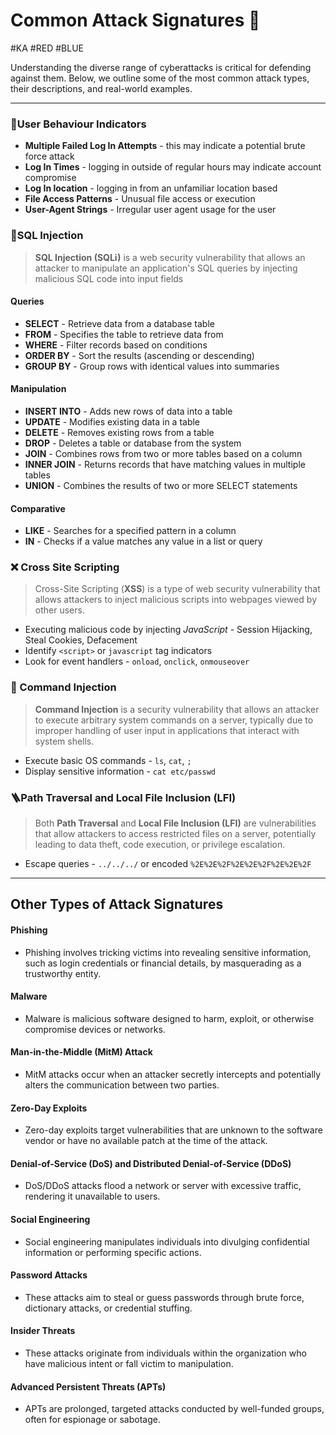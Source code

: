 # Common Attack Signatures 🚨
#KA #RED #BLUE 

Understanding the diverse range of cyberattacks is critical for defending against them. Below, we outline some of the most common attack types, their descriptions, and real-world examples.

---

### 🤵User Behaviour Indicators
- **Multiple Failed Log In Attempts** - this may indicate a potential brute force attack
- **Log In Times** - logging in outside of regular hours may indicate account compromise
- **Log In location** - logging in from an unfamiliar location based
- **File Access Patterns** - Unusual file access or execution
- **User-Agent Strings** - Irregular user agent usage for the user 

### 💉SQL Injection
> **SQL Injection (SQLi)** is a web security vulnerability that allows an attacker to manipulate an application's SQL queries by injecting malicious SQL code into input fields

#### Queries 
- **SELECT** - Retrieve data from a database table
- **FROM** - Specifies the table to retrieve data from
- **WHERE** - Filter records based on conditions
- **ORDER BY** - Sort the results (ascending or descending)
- **GROUP BY** - Group rows with identical values into summaries 

#### Manipulation
- **INSERT INTO** - Adds new rows of data into a table
- **UPDATE** - Modifies existing data in a table
- **DELETE** - Removes existing rows from a table
- **DROP** - Deletes a table or database from the system
- **JOIN** - Combines rows from two or more tables based on a column
- **INNER JOIN** - Returns records that have matching values in multiple tables 
- **UNION** - Combines the results of two or more SELECT statements 

#### Comparative
- **LIKE** - Searches for a specified pattern in a column
- **IN** - Checks if a value matches any value in a list or query

### ❌ Cross Site Scripting
> Cross-Site Scripting (**XSS**) is a type of web security vulnerability that allows attackers to inject malicious scripts into webpages viewed by other users.

- Executing malicious code by injecting *JavaScript* - Session Hijacking, Steal Cookies, Defacement
- Identify `<script>` or `javascript` tag indicators
- Look for event handlers - `onload`, `onclick`, `onmouseover` 

### 💬 Command Injection 
> **Command Injection** is a security vulnerability that allows an attacker to execute arbitrary system commands on a server, typically due to improper handling of user input in applications that interact with system shells.

- Execute basic OS commands - `ls`, `cat`, `;`
- Display sensitive information - `cat etc/passwd`

### 🪜Path Traversal and Local File Inclusion (LFI)
> Both **Path Traversal** and **Local File Inclusion (LFI)** are vulnerabilities that allow attackers to access restricted files on a server, potentially leading to data theft, code execution, or privilege escalation.

- Escape queries - `../../../` or encoded `%2E%2E%2F%2E%2E%2F%2E%2E%2F`

---

## Other Types of Attack Signatures 

#### **Phishing**
- Phishing involves tricking victims into revealing sensitive information, such as login credentials or financial details, by masquerading as a trustworthy entity.

#### **Malware**
- Malware is malicious software designed to harm, exploit, or otherwise compromise devices or networks.

#### **Man-in-the-Middle (MitM) Attack**
- MitM attacks occur when an attacker secretly intercepts and potentially alters the communication between two parties.

#### **Zero-Day Exploits**
- Zero-day exploits target vulnerabilities that are unknown to the software vendor or have no available patch at the time of the attack.

#### **Denial-of-Service (DoS) and Distributed Denial-of-Service (DDoS)**
- DoS/DDoS attacks flood a network or server with excessive traffic, rendering it unavailable to users.

#### **Social Engineering**
- Social engineering manipulates individuals into divulging confidential information or performing specific actions.

#### **Password Attacks**
- These attacks aim to steal or guess passwords through brute force, dictionary attacks, or credential stuffing.

####  **Insider Threats**
- These attacks originate from individuals within the organization who have malicious intent or fall victim to manipulation.

####  **Advanced Persistent Threats (APTs)**
- APTs are prolonged, targeted attacks conducted by well-funded groups, often for espionage or sabotage.

